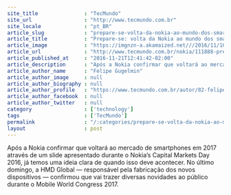 ```yaml
---
site_title               : "TecMundo"
site_url                 : "http://www.tecmundo.com.br"
site_locale              : "pt_BR"
article_slug             : "prepare-se-volta-da-nokia-ao-mundo-dos-smartphones-acontecera-no-mwc-2017"
article_title            : "Prepare-se: volta da Nokia ao mundo dos smartphones acontecerá no MWC 2017"
article_image            : "https://imgnzn-a.akamaized.net///2016/11/10/10155813772255-t1200x480.jpg"
article_url              : "http://www.tecmundo.com.br/nokia/111888-prepare-volta-nokia-mundo-smartphones-acontecera-mwc-2017.htm"
article_published_at     : "2016-11-21T12:41:42-02:00"
article_description      : "Após a Nokia confirmar que voltará ao mercado de smartphones em 2017 através de um slide apresentado durante o Nokia’s Capital Markets Day 2016, já temos uma ideia clara de quando isso deve acontecer. No último domingo, a HMD Global — responsável pela fabricação dos novos dispositivos — confirmou que vai trazer diversas novidades ao público durante o Mobile World Congress 2017."
article_author_name      : "Felipe Gugelmin"
article_author_image     : null
article_author_biography : null
article_author_profile   : "https://www.tecmundo.com.br/autor/82-felipe-gugelmin/"
article_author_facebook  : null
article_author_twitter   : null
category                 : ['technology']
tags                     : ['TecMundo']
permalink                : "/:categories/prepare-se-volta-da-nokia-ao-mundo-dos-smartphones-acontecera-no-mwc-2017/"
layout                   : post
---
```


Após a Nokia confirmar que voltará ao mercado de smartphones em 2017 através de um slide apresentado durante o Nokia’s Capital Markets Day 2016, já temos uma ideia clara de quando isso deve acontecer. No último domingo, a HMD Global — responsável pela fabricação dos novos dispositivos — confirmou que vai trazer diversas novidades ao público durante o Mobile World Congress 2017.
